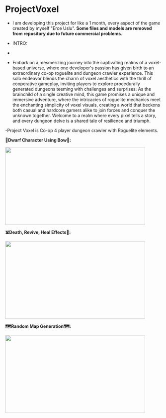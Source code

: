 # ProjectVoxel

- I am developing this project for like a 1 month, every aspect of the game created by myself "Erce Uslu". **Some files and models are removed from repository due to future commercial problems**.

- INTRO:
- 
- Embark on a mesmerizing journey into the captivating realms of a voxel-based universe, where one developer's passion has given birth to an extraordinary co-op roguelite and dungeon crawler experience. This solo endeavor blends the charm of voxel aesthetics with the thrill of cooperative gameplay, inviting players to explore procedurally generated dungeons teeming with challenges and surprises. As the brainchild of a single creative mind, this game promises a unique and immersive adventure, where the intricacies of roguelite mechanics meet the enchanting simplicity of voxel visuals, creating a world that beckons both casual and hardcore gamers alike to join forces and conquer the unknown together. Welcome to a realm where every pixel tells a story, and every dungeon delve is a shared tale of resilience and triumph.

-Project Voxel is Co-op 4 player dungeon crawler with Roguelite elements.

**🏹Dwarf Character Using Bow🏹:**

<img src="https://github.com/Erces/ProjectVoxel/assets/51009171/9c7dec2c-3e45-4fde-a5a3-8885996b19ff" width="450" height="250"/>

**☠️Death, Revive, Heal Effects🏥:**

<img src="https://github.com/Erces/ProjectVoxel/assets/51009171/d377ac0c-e403-46e3-9b0a-6dc87cb649e4" width="450" height="250"/>

**🗺️Random Map Generation🗺️:**

<img src="https://github.com/Erces/ProjectVoxel/assets/51009171/3fbe4a96-9435-41a5-885a-e14e5a0220ce" width="450" height="250"/>

